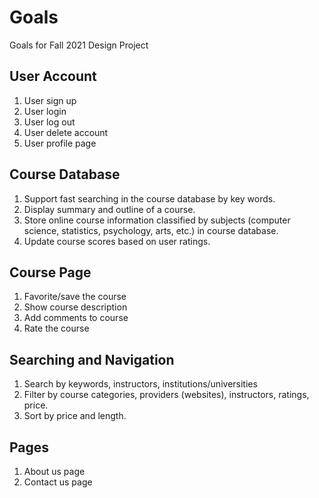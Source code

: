 # Goals  
Goals for Fall 2021 Design Project

## User Account
1. User sign up 
2. User login 
3. User log out
4. User delete account
5. User profile page

## Course Database
1. Support fast searching in the course database by key words.
2. Display summary and outline of a course.
3. Store online course information classified by subjects (computer science, statistics, psychology, arts, etc.) in course database.
4. Update course scores based on user ratings.

## Course Page
1. Favorite/save the course
2. Show course description
3. Add comments to course
4. Rate the course

## Searching and Navigation
1. Search by keywords, instructors, institutions/universities
2. Filter by course categories, providers (websites), instructors, ratings, price.
3. Sort by price and length.

## Pages
1. About us page
2. Contact us page
